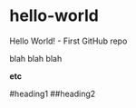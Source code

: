 hello-world
===========

Hello World! - First GitHub repo

blah blah blah

**etc**

#heading1
##heading2
